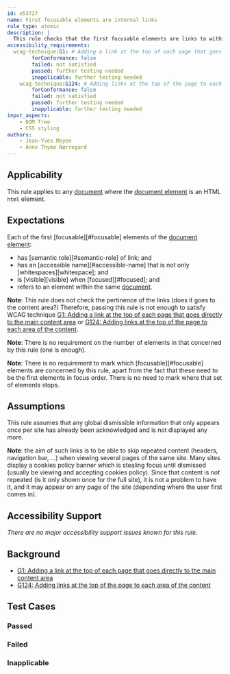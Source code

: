 ```yaml
---
id: e53727
name: First focusable elements are internal links
rule_type: atomic
description: |
  This rule checks that the first focusable elements are links to within the same page
accessibility_requirements:
  wcag-technique:G1: # Adding a link at the top of each page that goes directly to the main content area
		forConformance: false
		failed: not satisfied
		passed: further testing needed
		inapplicable: further testing needed
	wcag-technique:G124: # Adding links at the top of the page to each area of the content
		forConformance: false
		failed: not satisfied
		passed: further testing needed
		inapplicable: further testing needed
input_aspects:
	- DOM Tree
	- CSS styling
authors:
	- Jean-Yves Moyen
	- Anne Thyme Nørregard
---
```


## Applicability

This rule applies to any [document](#https://www.w3.org/TR/dom/#concept-document) where the [document element](#https://www.w3.org/TR/dom/#document-element) is an HTML `html` element.

## Expectations

Each of the first [focusable][#focusable] elements of the [document element](#https://www.w3.org/TR/dom/#document-element):
- has [semantic role][#semantic-role] of link; and
- has an [accessible name][#accessible-name] that is not only [whitespaces][whitespace]; and
- is [visible][visible] when [focused][#focused]; and
- refers to an element within the same [document](#https://www.w3.org/TR/dom/#concept-document).

**Note**: This rule does not check the pertinence of the links (does it goes to the content area?) Therefore, passing this rule is not enough to satisfy WCAG technique [G1: Adding a link at the top of each page that goes directly to the main content area](https://www.w3.org/WAI/WCAG21/Techniques/general/G1) or [G124: Adding links at the top of the page to each area of the content](https://www.w3.org/WAI/WCAG21/Techniques/general/G124).

**Note**: There is no requirement on the number of elements in that concerned by this rule (one is enough).

**Note**: There is no requirement to mark which [focusable][#focusable] elements are concerned by this rule, apart from the fact that these need to be the first elements in focus order. There is no need to mark where that set of elements stops.

## Assumptions

This rule assumes that any global dismissible information that only appears once per site has already been acknowledged and is not displayed any more.

**Note**: the aim of such links is to be able to skip repeated content (headers, navigation bar, ...) when viewing several pages of the same site. Many sites display a cookies policy banner which is stealing focus until dismissed (usually be viewing and accepting cookies policy). Since that content is *not* repeated (is it only shown once for the full site), it is not a problem to have it, and it may appear on any page of the site (depending where the user first comes in).

## Accessibility Support

_There are no major accessibility support issues known for this rule._

## Background

- [G1: Adding a link at the top of each page that goes directly to the main content area](https://www.w3.org/WAI/WCAG21/Techniques/general/G1)
- [G124: Adding links at the top of the page to each area of the content](https://www.w3.org/WAI/WCAG21/Techniques/general/G124)

## Test Cases

### Passed

### Failed

### Inapplicable

